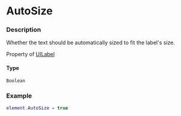 # AutoSize

### Description

Whether the text should be automatically sized to fit the label's size.

Property of [UILabel](/classes/UILabel/)

#### Type

`Boolean`

### Example

```lua
element.AutoSize = true
```

